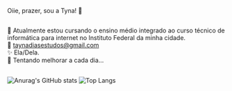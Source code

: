 Oiie, prazer, sou a Tyna! 🦋
##
🌻 Atualmente estou cursando o ensino médio integrado ao curso técnico de informática para internet no Instituto Federal da minha cidade. <br>
💬 taynadiasestudos@gmail.com<br>
✨ Ela/Dela.<br>
🌈 Tentando melhorar a cada dia...
##

![Anurag's GitHub stats](https://github-readme-stats.vercel.app/api?username=tynaaaa&show_icons=true&theme=monokai&locale=pt-br&hide_title=true)
![Top Langs](https://github-readme-stats.vercel.app/api/top-langs/?username=anuraghazra&layout=compact%&theme=monokai)
